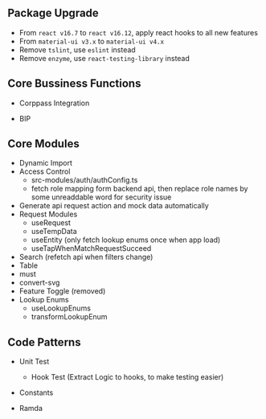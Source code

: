 ## Package Upgrade

- From `react v16.7` to `react v16.12`, apply react hooks to all new features
- From `material-ui v3.x` to `material-ui v4.x`
- Remove `tslint`, use `eslint` instead
- Remove `enzyme`, use `react-testing-library` instead



## Core Bussiness Functions

- Corppass Integration

- BIP

  

## Core Modules

- Dynamic Import
- Access Control 
  - src-modules/auth/authConfig.ts
  - fetch role mapping form backend api, then replace role names by some unreaddable word for security issue
- Generate api request action and mock data automatically
- Request Modules
  - useRequest
  - useTempData
  - useEntity (only fetch lookup enums once when app load)
  - useTapWhenMatchRequestSucceed
- Search (refetch api when filters change)
- Table
- must
- convert-svg
- Feature Toggle (removed)
- Lookup Enums
  - useLookupEnums
  - transformLookupEnum



## Code Patterns

- Unit Test
  - Hook Test (Extract Logic to hooks, to make testing easier)

- Constants
- Ramda
